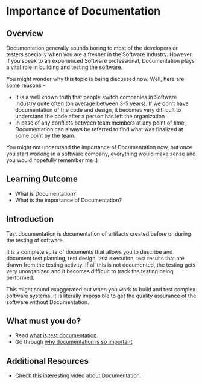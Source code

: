 # Importance of Documentation

## Overview

Documentation generally sounds boring to most of the developers or testers specially when you are a fresher in the Software Industry. 
However if you speak to an experienced Software professional, Documentation plays a vital role in building and testing the software.

You might wonder why this topic is being discussed now. Well, here are some reasons -

- It is a well known truth that people switch companies in Software Industry quite often (on average between 3-5 years). If we don't have documentation of the code and design, it becomes very difficult to understand the code after a person has left the organization
- In case of any conflicts between team members at any point of time, Documentation can always be referred to find what was finalized at some point by the team.

You might not understand the importance of Documentation now, but once you start working in a software company, everything would make sense and you would hopefully remember me :)

## Learning Outcome

- What is Documentation?
- What is the importance of Documentation?

## Introduction 

Test documentation is documentation of artifacts created before or during the testing of software.  

It is a complete suite of documents that allows you to describe and document test planning, test design, test execution, test results that are drawn from the testing activity.
If all this is not documented, the testing gets very unorganized and it becomes difficult to track the testing being performed. 

This might sound exaggerated but when you work to build and test complex software systems, it is literally impossible to get the quality assurance of the software without Documentation.

## What must you do? 
- Read [what is test documentation](https://www.guru99.com/testing-documentation.html).
- Go through [why documentation is so important](https://www.softwaretestingclass.com/why-documentation-is-important-in-software-testing/).

## Additional Resources
- [Check this interesting video](https://www.youtube.com/watch?v=z3fRu9pkuXE) about Documentation.

